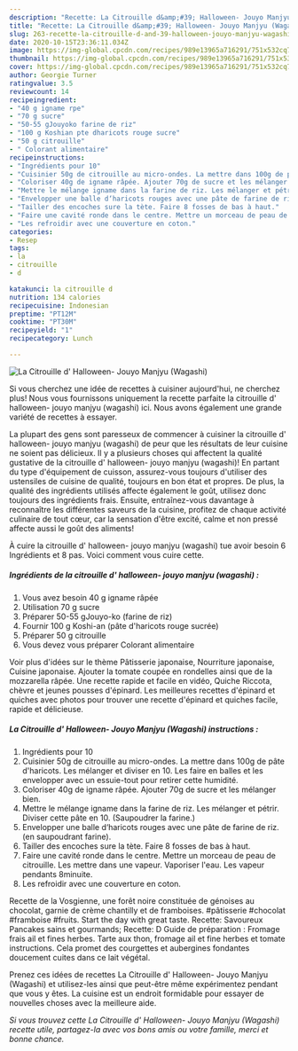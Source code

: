 ```yaml
---
description: "Recette: La Citrouille d&amp;#39; Halloween- Jouyo Manjyu (Wagashi)"
title: "Recette: La Citrouille d&amp;#39; Halloween- Jouyo Manjyu (Wagashi)"
slug: 263-recette-la-citrouille-d-and-39-halloween-jouyo-manjyu-wagashi
date: 2020-10-15T23:36:11.034Z
image: https://img-global.cpcdn.com/recipes/989e13965a716291/751x532cq70/la-citrouille-d-halloween-jouyo-manjyu-wagashi-photo-principale-de-la-recette.jpg
thumbnail: https://img-global.cpcdn.com/recipes/989e13965a716291/751x532cq70/la-citrouille-d-halloween-jouyo-manjyu-wagashi-photo-principale-de-la-recette.jpg
cover: https://img-global.cpcdn.com/recipes/989e13965a716291/751x532cq70/la-citrouille-d-halloween-jouyo-manjyu-wagashi-photo-principale-de-la-recette.jpg
author: Georgie Turner
ratingvalue: 3.5
reviewcount: 14
recipeingredient:
- "40 g igname rpe"
- "70 g sucre"
- "50-55 gJouyoko farine de riz"
- "100 g Koshian pte dharicots rouge sucre"
- "50 g citrouille"
- " Colorant alimentaire"
recipeinstructions:
- "Ingrédients pour 10"
- "Cuisinier 50g de citrouille au micro-ondes. La mettre dans 100g de pâte d&#39;haricots. Les mélanger et diviser en 10. Les faire en balles et les envelopper avec un essuie-tout pour retirer cette humidité."
- "Coloriser 40g de igname râpée. Ajouter 70g de sucre et les mélanger bien."
- "Mettre le mélange igname dans la farine de riz. Les mélanger et pétrir. Diviser cette pâte en 10. (Saupoudrer la farine.)"
- "Envelopper une balle d‘haricots rouges avec une pâte de farine de riz.(en saupoudrant farine)."
- "Tailler des encoches sure la tète. Faire 8 fosses de bas à haut."
- "Faire une cavité ronde dans le centre. Mettre un morceau de peau de citrouille. Les mettre dans une vapeur. Vaporiser l&#39;eau. Les vapeur pendants 8minuite."
- "Les refroidir avec une couverture en coton."
categories:
- Resep
tags:
- la
- citrouille
- d

katakunci: la citrouille d 
nutrition: 134 calories
recipecuisine: Indonesian
preptime: "PT12M"
cooktime: "PT30M"
recipeyield: "1"
recipecategory: Lunch

---
```



![La Citrouille d&#39; Halloween- Jouyo Manjyu (Wagashi)](https://img-global.cpcdn.com/recipes/989e13965a716291/751x532cq70/la-citrouille-d-halloween-jouyo-manjyu-wagashi-photo-principale-de-la-recette.jpg)

Si vous cherchez une idée de recettes à cuisiner aujourd'hui, ne cherchez plus! Nous vous fournissons uniquement la recette parfaite la citrouille d&#39; halloween- jouyo manjyu (wagashi) ici. Nous avons également une grande variété de recettes à essayer.

La plupart des gens sont paresseux de commencer à cuisiner la citrouille d&#39; halloween- jouyo manjyu (wagashi) de peur que les résultats de leur cuisine ne soient pas délicieux. Il y a plusieurs choses qui affectent la qualité gustative de la citrouille d&#39; halloween- jouyo manjyu (wagashi)! En partant du type d'équipement de cuisson, assurez-vous toujours d'utiliser des ustensiles de cuisine de qualité, toujours en bon état et propres. De plus, la qualité des ingrédients utilisés affecte également le goût, utilisez donc toujours des ingrédients frais. Ensuite, entraînez-vous davantage à reconnaître les différentes saveurs de la cuisine, profitez de chaque activité culinaire de tout cœur, car la sensation d'être excité, calme et non pressé affecte aussi le goût des aliments!

<!--inarticleads1-->

À cuire la citrouille d&#39; halloween- jouyo manjyu (wagashi) tue avoir besoin 6 Ingrédients et 8 pas. Voici comment vous cuire cette.

##### Ingrédients de la citrouille d&#39; halloween- jouyo manjyu (wagashi) :

1. Vous avez besoin 40 g igname râpée
1. Utilisation 70 g sucre
1. Préparer 50-55 gJouyo-ko (farine de riz)
1. Fournir 100 g Koshi-an (pâte d&#39;haricots rouge sucrée)
1. Préparer 50 g citrouille
1. Vous devez vous préparer  Colorant alimentaire


Voir plus d&#39;idées sur le thème Pâtisserie japonaise, Nourriture japonaise, Cuisine japonaise. Ajouter la tomate coupée en rondelles ainsi que de la mozzarella râpée. Une recette rapide et facile en vidéo, Quiche Riccota, chèvre et jeunes pousses d&#39;épinard. Les meilleures recettes d&#39;épinard et quiches avec photos pour trouver une recette d&#39;épinard et quiches facile, rapide et délicieuse. 

<!--inarticleads2-->

##### La Citrouille d&#39; Halloween- Jouyo Manjyu (Wagashi) instructions :

1. Ingrédients pour 10
1. Cuisinier 50g de citrouille au micro-ondes. La mettre dans 100g de pâte d&#39;haricots. Les mélanger et diviser en 10. Les faire en balles et les envelopper avec un essuie-tout pour retirer cette humidité.
1. Coloriser 40g de igname râpée. Ajouter 70g de sucre et les mélanger bien.
1. Mettre le mélange igname dans la farine de riz. Les mélanger et pétrir. Diviser cette pâte en 10. (Saupoudrer la farine.)
1. Envelopper une balle d‘haricots rouges avec une pâte de farine de riz.(en saupoudrant farine).
1. Tailler des encoches sure la tète. Faire 8 fosses de bas à haut.
1. Faire une cavité ronde dans le centre. Mettre un morceau de peau de citrouille. Les mettre dans une vapeur. Vaporiser l&#39;eau. Les vapeur pendants 8minuite.
1. Les refroidir avec une couverture en coton.


Recette de la Vosgienne, une forêt noire constituée de génoises au chocolat, garnie de crème chantilly et de framboises. #pâtisserie #chocolat #framboise #fruits. Start the day with great taste. Recette: Savoureux Pancakes sains et gourmands; Recette: D Guide de préparation : Fromage frais ail et fines herbes. Tarte aux thon, fromage ail et fine herbes et tomate instructions. Cela promet des courgettes et aubergines fondantes doucement cuites dans ce lait végétal. 

<!--inarticleads1-->

<p>
Prenez ces idées de recettes La Citrouille d&#39; Halloween- Jouyo Manjyu (Wagashi) et utilisez-les ainsi que peut-être même expérimentez pendant que vous y êtes. La cuisine est un endroit formidable pour essayer de nouvelles choses avec la meilleure aide.
</p>

<p>
<i>Si vous trouvez cette La Citrouille d&#39; Halloween- Jouyo Manjyu (Wagashi) recette utile, partagez-la avec vos bons amis ou votre famille, merci et bonne chance.</i>
</p>
